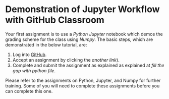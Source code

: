 # Demonstration of Jupyter Workflow with GitHub Classroom

Your first assignment is to use a *Python* *Jupyter* notebook which demos the grading scheme for the class using *Numpy*. The basic steps, which are demonstrated in the below tutorial, are:

1. Log into [GitHub](https://github.com).
2. Accept an assignment by clicking the _another link_).
3. Complete and submit the assignment as explained as explained at _fill the gap with python file_.

Please refer to the assignments on Python, Jupyter, and Numpy for further training. Some of you will need to complete these assignments before you can complete this one.
